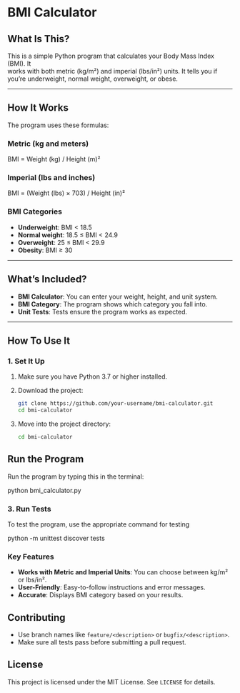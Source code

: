 # BMI Calculator

## What Is This?

This is a simple Python program that calculates your Body Mass Index (BMI). It  
works with both metric (kg/m²) and imperial (lbs/in²) units. It tells you if  
you’re underweight, normal weight, overweight, or obese.  

---

## How It Works  

The program uses these formulas:  

### Metric (kg and meters)

BMI = Weight (kg) / Height (m)²

### Imperial (lbs and inches)

BMI = (Weight (lbs) × 703) / Height (in)²

### BMI Categories  

- **Underweight**: BMI < 18.5  
- **Normal weight**: 18.5 ≤ BMI < 24.9  
- **Overweight**: 25 ≤ BMI < 29.9  
- **Obesity**: BMI ≥ 30  

---

## What’s Included?  

- **BMI Calculator**: You can enter your weight, height, and unit system.  
- **BMI Category**: The program shows which category you fall into.  
- **Unit Tests**: Tests ensure the program works as expected.  

---

## How To Use It  

### 1. Set It Up  

1. Make sure you have Python 3.7 or higher installed.  
2. Download the project:  

   ```bash
   git clone https://github.com/your-username/bmi-calculator.git
   cd bmi-calculator

3. Move into the project directory:

   ```bash
   cd bmi-calculator

## Run the Program

   Run the program by typing this in the terminal:

  python bmi_calculator.py

### 3. Run Tests

To test the program, use the appropriate command for testing

   python -m unittest discover tests

### Key Features

- **Works with Metric and Imperial Units**: You can choose between kg/m²  
  or lbs/in².
- **User-Friendly**: Easy-to-follow instructions and error messages.
- **Accurate**: Displays BMI category based on your results.

## Contributing

- Use branch names like `feature/<description>` or `bugfix/<description>`.
- Make sure all tests pass before submitting a pull request.

## License

This project is licensed under the MIT License. See `LICENSE` for details.

